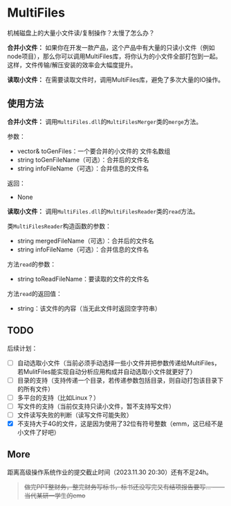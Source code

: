 <!--
 * @Author: LetMeFly
 * @Date: 2023-11-29 22:49:31
 * @LastEditors: LetMeFly
 * @LastEditTime: 2023-11-30 00:08:22
-->
# MultiFiles

机械磁盘上的大量小文件读/复制操作？太慢了怎么办？

**合并小文件：** 如果你在开发一款产品，这个产品中有大量的只读小文件（例如node项目），那么你可以调用MultiFiles库，将你认为的小文件全部打包到一起。这样，文件传输/解压安装的效率会大幅度提升。

**读取小文件：** 在需要读取文件时，调用MultiFiles库，避免了多次大量的IO操作。

## 使用方法

**合并小文件：** 调用```MultiFiles.dll```的```MultiFilesMerger```类的```merge```方法。

参数：

+ vector<string>& toGenFiles：一个要合并的小文件的 文件名数组
+ string toGenFileName（可选）：合并后的文件名
+ string infoFileName（可选）：合并信息的文件名

返回：

+ None

**读取小文件：** 调用```MultiFiles.dll```的```MultiFilesReader```类的```read```方法。

类```MultiFilesReader```构造函数的参数：

+ string mergedFileName（可选）：合并后的文件名
+ string infoFileName（可选）：合并信息的文件名

方法```read```的参数：

+ string toReadFileName：要读取的文件的文件名

方法```read```的返回值：

+ string：该文件的内容（当无此文件时返回空字符串）

## TODO

后续计划：

- [ ] 自动选取小文件（当前必须手动选择一些小文件并把参数传递给MultiFiles，若MulitFiles能实现自动分析应用构成并自动选取小文件就更好了）
- [ ] 目录的支持（支持传递一个目录，若传递参数包括目录，则自动打包该目录下的所有文件）
- [ ] 多平台的支持（比如Linux？）
- [ ] 写文件的支持（当前仅支持只读小文件，暂不支持写文件）
- [ ] 文件读写失败的判断（读写文件可能失败）
- [x] 不支持大于4G的文件，这是因为使用了32位有符号整数（emm，这已经不是小文件了好吧）

## More

距离高级操作系统作业的提交截止时间（2023.11.30 20:30）还有不足24h。

> <del>做完PPT整财务，整完财务写标书，标书还没写完又有结项报告要写...  ——当代某研一学生的emo</del>